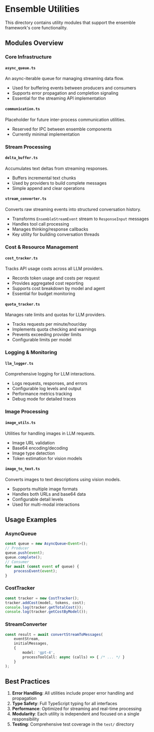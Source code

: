 # Ensemble Utilities

This directory contains utility modules that support the ensemble framework's core functionality.

## Modules Overview

### Core Infrastructure

#### `async_queue.ts`
An async-iterable queue for managing streaming data flow.
- Used for buffering events between producers and consumers
- Supports error propagation and completion signaling
- Essential for the streaming API implementation

#### `communication.ts`
Placeholder for future inter-process communication utilities.
- Reserved for IPC between ensemble components
- Currently minimal implementation

### Stream Processing

#### `delta_buffer.ts`
Accumulates text deltas from streaming responses.
- Buffers incremental text chunks
- Used by providers to build complete messages
- Simple append and clear operations

#### `stream_converter.ts`
Converts raw streaming events into structured conversation history.
- Transforms `EnsembleStreamEvent` stream to `ResponseInput` messages
- Handles tool call processing
- Manages thinking/response callbacks
- Key utility for building conversation threads

### Cost & Resource Management

#### `cost_tracker.ts`
Tracks API usage costs across all LLM providers.
- Records token usage and costs per request
- Provides aggregated cost reporting
- Supports cost breakdown by model and agent
- Essential for budget monitoring

#### `quota_tracker.ts`
Manages rate limits and quotas for LLM providers.
- Tracks requests per minute/hour/day
- Implements quota checking and warnings
- Prevents exceeding provider limits
- Configurable limits per model

### Logging & Monitoring

#### `llm_logger.ts`
Comprehensive logging for LLM interactions.
- Logs requests, responses, and errors
- Configurable log levels and output
- Performance metrics tracking
- Debug mode for detailed traces

### Image Processing

#### `image_utils.ts`
Utilities for handling images in LLM requests.
- Image URL validation
- Base64 encoding/decoding
- Image type detection
- Token estimation for vision models

#### `image_to_text.ts`
Converts images to text descriptions using vision models.
- Supports multiple image formats
- Handles both URLs and base64 data
- Configurable detail levels
- Used for multi-modal interactions

## Usage Examples

### AsyncQueue
```typescript
const queue = new AsyncQueue<Event>();
// Producer
queue.push(event);
queue.complete();
// Consumer
for await (const event of queue) {
    processEvent(event);
}
```

### CostTracker
```typescript
const tracker = new CostTracker();
tracker.addCost(model, tokens, cost);
console.log(tracker.getTotalCost());
console.log(tracker.getCostByModel());
```

### StreamConverter
```typescript
const result = await convertStreamToMessages(
    eventStream,
    initialMessages,
    {
        model: 'gpt-4',
        processToolCall: async (calls) => { /* ... */ }
    }
);
```

## Best Practices

1. **Error Handling**: All utilities include proper error handling and propagation
2. **Type Safety**: Full TypeScript typing for all interfaces
3. **Performance**: Optimized for streaming and real-time processing
4. **Modularity**: Each utility is independent and focused on a single responsibility
5. **Testing**: Comprehensive test coverage in the `test/` directory